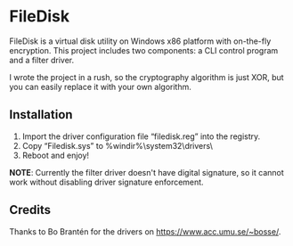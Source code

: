 # FileDisk
FileDisk is a virtual disk utility on Windows x86 platform with on-the-fly encryption. This project includes two components: a CLI control program and a filter driver.

I wrote the project in a rush, so the cryptography algorithm is just XOR, but you can easily replace it with your own algorithm.

## Installation
1. Import the driver configuration file “filedisk.reg” into the registry.
2. Copy “Filedisk.sys” to %windir%\system32\drivers\
3. Reboot and enjoy!

__NOTE__: Currently the filter driver doesn't have digital signature, so it cannot work without disabling driver signature enforcement.

## Credits
Thanks to Bo Brantén for the drivers on https://www.acc.umu.se/~bosse/.
